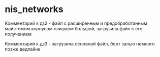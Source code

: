 # nis_networks

Комментарий к дз2 - файл с расширенным и предобработанным майстемом корпусом слишком большой, загрузила файл с его получением

Комментарий к дз3 - загрузила основной файл, берт залью немного позже дедлайна
